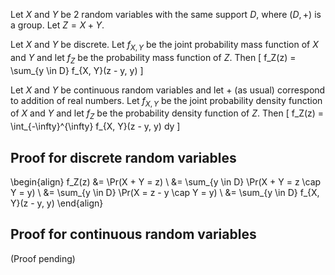 Let $X$ and $Y$ be 2 random variables with the same support $D$,
where $(D, +)$ is a group. Let $Z = X + Y$.

Let $X$ and $Y$ be discrete. Let $f_{X,Y}$ be the joint probability mass function of $X$ and $Y$
and let $f_Z$ be the probability mass function of $Z$. Then
\[ f_Z(z) = \sum_{y \in D} f_{X, Y}(z - y, y) \]

Let $X$ and $Y$ be continuous random variables
and let $+$ (as usual) correspond to addition of real numbers.
Let $f_{X,Y}$ be the joint probability density function of $X$ and $Y$
and let $f_Z$ be the probability density function of $Z$. Then
\[ f_Z(z) = \int_{-\infty}^{\infty} f_{X, Y}(z - y, y) dy \]

## Proof for discrete random variables

\begin{align}
f_Z(z) &= \Pr(X + Y = z)
\\ &= \sum_{y \in D} \Pr(X + Y = z \cap Y = y)
\\ &= \sum_{y \in D} \Pr(X = z - y \cap Y = y)
\\ &= \sum_{y \in D} f_{X, Y}(z - y, y)
\end{align}

## Proof for continuous random variables

<span class="text-danger">(Proof pending)</span>
